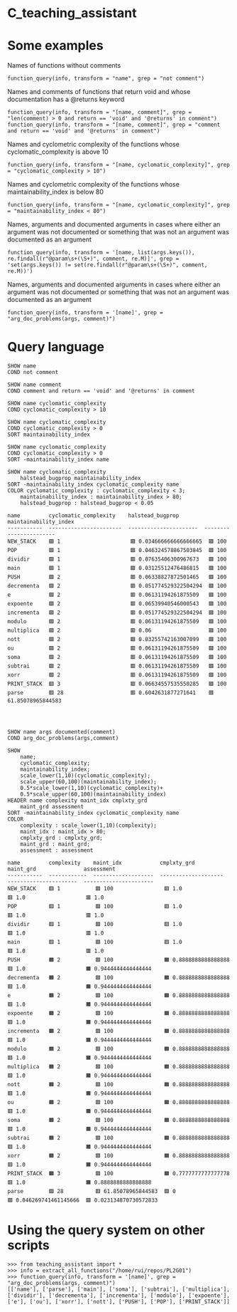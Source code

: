# C_teaching_assistant

# Some examples

Names of functions without comments

	function_query(info, transform = "name", grep = "not comment")

Names and comments of functions that return void and whose documentation has a @returns keyword

	function_query(info, transform = "[name, comment]", grep = "len(comment) > 0 and return == 'void' and '@returns' in comment")
	function_query(info, transform = "[name, comment]", grep = "comment and return == 'void' and '@returns' in comment")

Names and cyclometric complexity of the functions whose cyclomatic_complexity is above 10

	function_query(info, transform = "[name, cyclomatic_complexity]", grep = "cyclomatic_complexity > 10")

Names and cyclometric complexity of the functions whose maintainability_index is below 80

	function_query(info, transform = "[name, cyclomatic_complexity]", grep = "maintainability_index < 80")

Names, arguments and documented arguments in cases where either an argument was not documented or something that was not an argument was documented as an argument

	function_query(info, transform = '[name, list(args.keys()), re.findall(r"@param\s+(\S+)", comment, re.M)]', grep = 'set(args.keys()) != set(re.findall(r"@param\s+(\S+)", comment, re.M))')

Names, arguments and documented arguments in cases where either an argument was not documented or something that was not an argument was documented as an argument

	function_query(info, transform = '[name]', grep = "arg_doc_problems(args, comment)")

# Query language

	SHOW name
	COND not comment

	SHOW name comment
	COND comment and return == 'void' and '@returns' in comment

	SHOW name cyclomatic_complexity
	COND cyclomatic_complexity > 10

	SHOW name cyclomatic_complexity
	COND cyclomatic_complexity > 0
	SORT maintainability_index

	SHOW name cyclomatic_complexity
	COND cyclomatic_complexity > 0
	SORT -maintainability_index name

	SHOW name cyclomatic_complexity
		halstead_bugprop maintainability_index
	SORT -maintainability_index cyclomatic_complexity name
	COLOR cyclomatic_complexity : cyclomatic_complexity < 3;
		maintainability_index : maintainability_index > 80;
		halstead_bugprop : halstead_bugprop < 0.05

	name         cyclomatic_complexity    halstead_bugprop        maintainability_index
	-----------  -----------------------  ----------------------  -----------------------
	NEW_STACK    🟩 1                      🟩 0.034666666666666665  🟩 100
	POP          🟩 1                      🟩 0.046324578867503845  🟩 100
	dividir      🟩 1                      🟥 0.07635406300967673   🟩 100
	main         🟩 1                      🟩 0.03125512476486815   🟩 100
	PUSH         🟩 2                      🟥 0.06338827872501465   🟩 100
	decrementa   🟩 2                      🟥 0.051774529322504294  🟩 100
	e            🟩 2                      🟥 0.06131194261875509   🟩 100
	expoente     🟩 2                      🟥 0.06539940546000543   🟩 100
	incrementa   🟩 2                      🟥 0.051774529322504294  🟩 100
	modulo       🟩 2                      🟥 0.06131194261875509   🟩 100
	multiplica   🟩 2                      🟥 0.06                  🟩 100
	nott         🟩 2                      🟩 0.03255742163007099   🟩 100
	ou           🟩 2                      🟥 0.06131194261875509   🟩 100
	soma         🟩 2                      🟥 0.06131194261875509   🟩 100
	subtrai      🟩 2                      🟥 0.06131194261875509   🟩 100
	xorr         🟩 2                      🟥 0.06131194261875509   🟩 100
	PRINT_STACK  🟥 3                      🟥 0.06634557535550285   🟩 100
	parse        🟥 28                     🟥 0.6042631877271641    🟥 61.85078965844583




	SHOW name args documented(comment)
	COND arg_doc_problems(args,comment)

	SHOW
		name;
		cyclomatic_complexity;
		maintainability_index;
		scale_lower(1,10)(cyclomatic_complexity);
		scale_upper(60,100)(maintainability_index);
		0.5*scale_lower(1,10)(cyclomatic_complexity)+
		0.5*scale_upper(60,100)(maintainability_index)
	HEADER name complexity maint_idx cmplxty_grd
		maint_grd assessment
	SORT -maintainability_index cyclomatic_complexity name
	COLOR
		complexity : scale_lower(1,10)(complexity);
		maint_idx : maint_idx > 80;
		cmplxty_grd : cmplxty_grd;
		maint_grd : maint_grd;
		assessment : assessment

	name         complexity    maint_idx            cmplxty_grd           maint_grd               assessment
	-----------  ------------  -------------------  --------------------  ----------------------  ----------------------
	NEW_STACK    🟥 1           🟩 100                🟥 1.0                 🟥 1.0                   🟥 1.0
	POP          🟥 1           🟩 100                🟥 1.0                 🟥 1.0                   🟥 1.0
	dividir      🟥 1           🟩 100                🟥 1.0                 🟥 1.0                   🟥 1.0
	main         🟥 1           🟩 100                🟥 1.0                 🟥 1.0                   🟥 1.0
	PUSH         🟧 2           🟩 100                🟧 0.8888888888888888  🟥 1.0                   🟧 0.9444444444444444
	decrementa   🟧 2           🟩 100                🟧 0.8888888888888888  🟥 1.0                   🟧 0.9444444444444444
	e            🟧 2           🟩 100                🟧 0.8888888888888888  🟥 1.0                   🟧 0.9444444444444444
	expoente     🟧 2           🟩 100                🟧 0.8888888888888888  🟥 1.0                   🟧 0.9444444444444444
	incrementa   🟧 2           🟩 100                🟧 0.8888888888888888  🟥 1.0                   🟧 0.9444444444444444
	modulo       🟧 2           🟩 100                🟧 0.8888888888888888  🟥 1.0                   🟧 0.9444444444444444
	multiplica   🟧 2           🟩 100                🟧 0.8888888888888888  🟥 1.0                   🟧 0.9444444444444444
	nott         🟧 2           🟩 100                🟧 0.8888888888888888  🟥 1.0                   🟧 0.9444444444444444
	ou           🟧 2           🟩 100                🟧 0.8888888888888888  🟥 1.0                   🟧 0.9444444444444444
	soma         🟧 2           🟩 100                🟧 0.8888888888888888  🟥 1.0                   🟧 0.9444444444444444
	subtrai      🟧 2           🟩 100                🟧 0.8888888888888888  🟥 1.0                   🟧 0.9444444444444444
	xorr         🟧 2           🟩 100                🟧 0.8888888888888888  🟥 1.0                   🟧 0.9444444444444444
	PRINT_STACK  🟧 3           🟩 100                🟧 0.7777777777777778  🟥 1.0                   🟧 0.8888888888888888
	parse        🟩 28          🟥 61.85078965844583  🟩 0                   🟩 0.046269741461145666  🟩 0.023134870730572833

# Using the query system on other scripts

	>>> from teaching_assistant import *
	>>> info = extract_all_functions("/home/rui/repos/PL2G01")
	>>> function_query(info, transform = '[name]', grep = "arg_doc_problems(args, comment)")
	[['name'], ['parse'], ['main'], ['soma'], ['subtrai'], ['multiplica'], ['dividir'], ['decrementa'], ['incrementa'], ['modulo'], ['expoente'], ['e'], ['ou'], ['xorr'], ['nott'], ['PUSH'], ['POP'], ['PRINT_STACK']]

